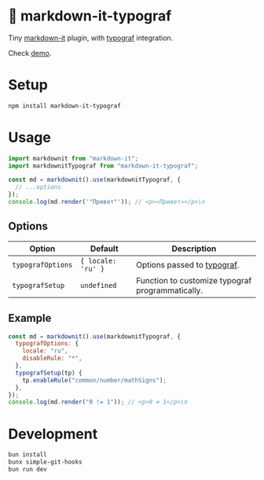 # 📃 markdown-it-typograf

Tiny [markdown-it](https://markdown-it.github.io) plugin,
with [typograf](https://github.com/typograf/typograf) integration.

Check [demo](https://ceigh.github.io/markdown-it-typograf).

# Setup

```sh
npm install markdown-it-typograf
```

# Usage

```js
import markdownit from "markdown-it";
import markdownitTypograf from "markdown-it-typograf";

const md = markdownit().use(markdownitTypograf, {
  // ...options
});
console.log(md.render('"Привет"')); // <p>«Привет»</p>\n
```

## Options

| Option            | Default            | Description                                                         |
| ----------------- | ------------------ | ------------------------------------------------------------------- |
| `typografOptions` | `{ locale: 'ru' }` | Options passed to [typograf](https://github.com/typograf/typograf). |
| `typografSetup`   | `undefined`        | Function to customize typograf programmatically.                    |

## Example

```js
const md = markdownit().use(markdownitTypograf, {
  typografOptions: {
    locale: "ru",
    disableRule: "*",
  },
  typografSetup(tp) {
    tp.enableRule("common/number/mathSigns");
  },
});
console.log(md.render("0 != 1")); // <p>0 ≠ 1</p>\n
```

# Development

```sh
bun install
bunx simple-git-hooks
bun run dev
```
